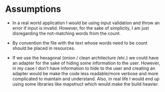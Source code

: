 # Assumptions

* In a real world application I would be using input validation and throw an error if input is invalid.
However, for the sake of simplicity, I am just disregarding the not-matching words from the count.

* By convention the file with the text whose words need to be count should be placed in resources.

* If we use the hexagonal (onion / clean architecture /etc.) we could have an adapter for the sake of hiding some
 information to the user. However, in my case I don't have information to hide to the user and creating an
  adapter would be make the code less readable/more verbose and more complicated to maintain and understand.
  Also, in real life I would end up using some libraries like mapstruct which would make the build heavier.
